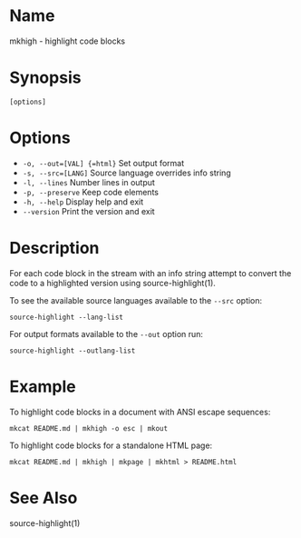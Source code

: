 # Name

mkhigh - highlight code blocks

# Synopsis

```
[options]
```

# Options

* `-o, --out=[VAL] {=html}` Set output format
* `-s, --src=[LANG]` Source language overrides info string
* `-l, --lines` Number lines in output
* `-p, --preserve` Keep code elements
* `-h, --help` Display help and exit
* `--version` Print the version and exit

# Description

For each code block in the stream with an info string attempt to convert the code to a highlighted version using source-highlight(1).

To see the available source languages available to the `--src` option:

```shell
source-highlight --lang-list
```

For output formats available to the `--out` option run:

```shell
source-highlight --outlang-list
```

# Example

To highlight code blocks in a document with ANSI escape sequences:

```shell
mkcat README.md | mkhigh -o esc | mkout
```

To highlight code blocks for a standalone HTML page:

```shell
mkcat README.md | mkhigh | mkpage | mkhtml > README.html
```

# See Also

source-highlight(1)
